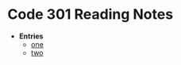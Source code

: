 # Code 301 Reading Notes

- **Entries**
  - [one](three-oh/class3-01.md)
  - [two](three-oh/class3-02.md)
